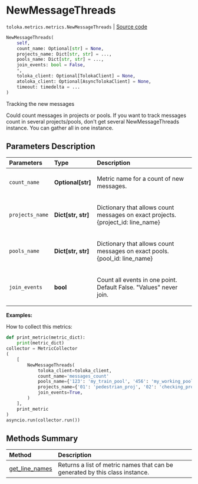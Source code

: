 # NewMessageThreads
`toloka.metrics.metrics.NewMessageThreads` | [Source code](https://github.com/Toloka/toloka-kit/blob/v1.0.1/src/metrics/metrics.py#L342)

```python
NewMessageThreads(
    self,
    count_name: Optional[str] = None,
    projects_name: Dict[str, str] = ...,
    pools_name: Dict[str, str] = ...,
    join_events: bool = False,
    *,
    toloka_client: Optional[TolokaClient] = None,
    atoloka_client: Optional[AsyncTolokaClient] = None,
    timeout: timedelta = ...
)
```

Tracking the new messages


Could count messages in projects or pools. If you want to track messages count in several projects/pools, don't get several
NewMessageThreads instance. You can gather all in one instance.

## Parameters Description

| Parameters | Type | Description |
| :----------| :----| :-----------|
`count_name`|**Optional\[str\]**|<p>Metric name for a count of new messages.</p>
`projects_name`|**Dict\[str, str\]**|<p>Dictionary that allows count messages on exact projects. {project_id: line_name}</p>
`pools_name`|**Dict\[str, str\]**|<p>Dictionary that allows count messages on exact pools. {pool_id: line_name}</p>
`join_events`|**bool**|<p>Count all events in one point. Default False. &quot;Values&quot; never join.</p>

**Examples:**

How to collect this metrics:
```python
def print_metric(metric_dict):
    print(metric_dict)
collector = MetricCollector
(
    [
        NewMessageThreads(
            toloka_client=toloka_client,
            count_name='messages_count'
            pools_name={'123': 'my_train_pool', '456': 'my_working_pool'},
            projects_name={'01': 'pedestrian_proj', '02': 'checking_proj'},
            join_events=True,
        )
    ],
    print_metric
)
asyncio.run(collector.run())
```
## Methods Summary

| Method | Description |
| :------| :-----------|
[get_line_names](toloka.metrics.metrics.NewMessageThreads.get_line_names.md)| Returns a list of metric names that can be generated by this class instance.
